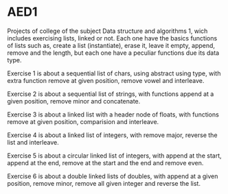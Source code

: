 # AED1
Projects of college of the subject Data structure and algorithms 1, wich includes exercising lists, linked or not.
Each one have the basics functions of lists such as, create a list (instantiate), erase it, leave it empty, append, remove and the length, but each one have a peculiar functions due its data type.

Exercise 1 is about a sequential list of chars, using abstract using type, with extra function remove at given position, remove vowel and interleave.

Exercise 2 is about a sequential list of strings, with functions append at a given position, remove minor and concatenate.

Exercise 3 is about a linked list with a header node of floats, with functions remove at given position, comparision and interleave.

Exercise 4 is about a linked list of integers, with remove major, reverse the list and interleave.

Exercise 5 is about a circular linked list of integers, with append at the start, append at the end, remove at the start and the end and remove even.

Exercise 6 is about a double linked lists of doubles, with append at a given position, remove minor, remove all given integer and reverse the list.
